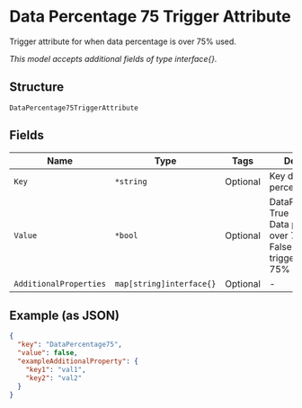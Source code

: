 
# Data Percentage 75 Trigger Attribute

Trigger attribute for when data percentage is over 75% used.

*This model accepts additional fields of type interface{}.*

## Structure

`DataPercentage75TriggerAttribute`

## Fields

| Name | Type | Tags | Description |
|  --- | --- | --- | --- |
| `Key` | `*string` | Optional | Key data percentage 75. |
| `Value` | `*bool` | Optional | DataPercentage75<br />True - Trigger on Data percentage is over 75% used<br />False - Do not trigger when over 75% used. |
| `AdditionalProperties` | `map[string]interface{}` | Optional | - |

## Example (as JSON)

```json
{
  "key": "DataPercentage75",
  "value": false,
  "exampleAdditionalProperty": {
    "key1": "val1",
    "key2": "val2"
  }
}
```

